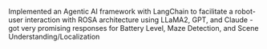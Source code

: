 Implemented an Agentic AI framework with LangChain to facilitate a robot-user interaction with ROSA architecture using LLaMA2, GPT, and Claude - 
got very promising responses for Battery Level, Maze Detection, and Scene Understanding/Localization
